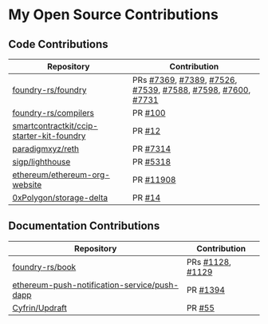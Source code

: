 # My Open Source Contributions

## Code Contributions

| Repository                                                                                                | Contribution                                                                                                                                                                                                                                                                                                                                                                                                                                                                       |
| --------------------------------------------------------------------------------------------------------- | ---------------------------------------------------------------------------------------------------------------------------------------------------------------------------------------------------------------------------------------------------------------------------------------------------------------------------------------------------------------------------------------------------------------------------------------------------------------------------------- |
| [foundry-rs/foundry](https://github.com/foundry-rs/foundry)                                               | PRs [#7369](https://github.com/foundry-rs/foundry/pull/7369), [#7389](https://github.com/foundry-rs/foundry/pull/7389), [#7526](https://github.com/foundry-rs/foundry/pull/7526), [#7539](https://github.com/foundry-rs/foundry/pull/7539), [#7588](https://github.com/foundry-rs/foundry/pull/7588), [#7598](https://github.com/foundry-rs/foundry/pull/7598), [#7600](https://github.com/foundry-rs/foundry/pull/7600), [#7731](https://github.com/foundry-rs/foundry/pull/7731) |
| [foundry-rs/compilers](https://github.com/foundry-rs/compilers)                                           | PR [#100](https://github.com/foundry-rs/compilers/pull/100)                                                                                                                                                                                                                                                                                                                                                                                                                        |
| [smartcontractkit/ccip-starter-kit-foundry](https://github.com/smartcontractkit/ccip-starter-kit-foundry) | PR [#12](https://github.com/smartcontractkit/ccip-starter-kit-foundry/pull/12)                                                                                                                                                                                                                                                                                                                                                                                                     |
| [paradigmxyz/reth](https://github.com/paradigmxyz/reth)                                                   | PR [#7314](https://github.com/paradigmxyz/reth/pull/7314)                                                                                                                                                                                                                                                                                                                                                                                                                          |
| [sigp/lighthouse](https://github.com/sigp/lighthouse)                                                     | PR [#5318](https://github.com/sigp/lighthouse/pull/5318)                                                                                                                                                                                                                                                                                                                                                                                                                           |
| [ethereum/ethereum-org-website](https://github.com/ethereum/ethereum-org-website)                         | PR [#11908](https://github.com/ethereum/ethereum-org-website/pull/11908)                                                                                                                                                                                                                                                                                                                                                                                                           |
| [0xPolygon/storage-delta](https://github.com/0xPolygon/storage-delta)                                     | PR [#14](https://github.com/0xPolygon/storage-delta/pull/14)                                                                                                                                                                                                                                                                                                                                                                                                                       |

## Documentation Contributions

| Repository                                                                                                      | Contribution                                                                                                     |
| --------------------------------------------------------------------------------------------------------------- | ---------------------------------------------------------------------------------------------------------------- |
| [foundry-rs/book](https://github.com/foundry-rs/book)                                                           | PRs [#1128](https://github.com/foundry-rs/book/pull/1128), [#1129](https://github.com/foundry-rs/book/pull/1129) |
| [ethereum-push-notification-service/push-dapp](https://github.com/ethereum-push-notification-service/push-dapp) | PR [#1394](https://github.com/ethereum-push-notification-service/push-dapp/pull/1394)                            |
| [Cyfrin/Updraft](https://github.com/Cyfrin/Updraft)                                                             | PR [#55](https://github.com/Cyfrin/Updraft/pull/55)                                                              |
